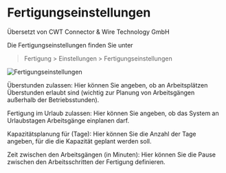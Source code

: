# Fertigungseinstellungen

<span class="text-muted contributed-by">Übersetzt von CWT Connector & Wire Technology GmbH</span> 

Die Fertigungseinstellungen finden Sie unter

> Fertigung > Einstellungen > Fertigungseinstellungen

<img class="screenshot" alt="Fertigungseinstellungen" src="{{docs_base_url}}/assets/img/manufacturing/manufacturing-settings.png">

Überstunden zulassen: Hier können Sie angeben, ob an Arbeitsplätzen Überstunden erlaubt sind (wichtig zur Planung von Arbeitsgängen außerhalb der Betriebsstunden).

Fertigung im Urlaub zulassen: Hier können Sie angeben, ob das System an Urlaubstagen Arbeitsgänge einplanen darf.

Kapazitätsplanung für (Tage): Hier können Sie die Anzahl der Tage angeben, für die die Kapazität geplant werden soll.

Zeit zwischen den Arbeitsgängen (in Minuten): Hier können Sie die Pause zwischen den Arbeitsschritten der Fertigung definieren.
